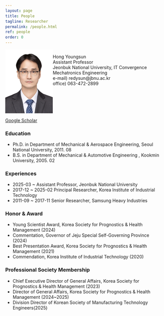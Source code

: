 ```yaml
---
layout: page
title: People
tagline: Researcher
permalink: /people.html
ref: people
order: 0
---
```


<div style="display: flex; align-items: left;">
  <img src="/image/HongYoungsun.jpg" width="30%" height="30%">
  <p> Hong Youngsun
  <br> Assistant Professor
  <br> Jeonbuk National University, IT Convergence Mechatronics Engineering
  <br> e-mail) redysun@jbnu.ac.kr
  <br> office) 063-472-2899</p>
</div>

[Google Scholar](https://scholar.google.com/citations?user=FTExVZIAAAAJ&hl=ko)

### Education
- Ph.D. in Department of Mechanical & Aerospace Engineering, Seoul National University, 2011. 08
- B.S. in Department of Mechanical & Automotive Engineering , Kookmin University, 2005. 02

### Experiences
- 2025-03 ~           Assistant Professor, Jeonbuk National University
- 2017-12 ~ 2025-02   Principal Researcher, Korea Institute of Industrial Technology
- 2011-09 ~ 2017-11   Senior Researcher, Samsung Heavy Industries

### Honor & Award
- Young Scientist Award, Korea Society for Prognostics & Health Management (2024)
- Commentation, Governor of Jeju Special Self-Governing Province (2024)
- Best Presentation Award, Korea Society for Prognostics & Health Management (2021)
- Commendation, Korea Institute of Industrial Technology (2020)

### Professional Society Membership
- Chief Executive Director of General Affairs, Korea Society for Prognostics & Health Management (2023)
- Director of General Affairs, Korea Society for Prognostics & Health Management (2024~2025)
- Division Director of Korean Society of Manufacturing Technology Engineers(2025)
